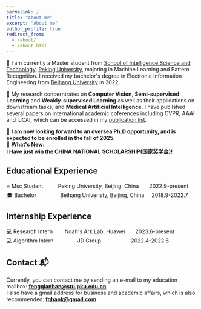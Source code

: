```yaml
---
permalink: /
title: "About me"
excerpt: "About me"
author_profile: true
redirect_from: 
  - /about/
  - /about.html
---
```


👀 I am currently a Master student from [School of Intelligence Science and Technology](https://sai.pku.edu.cn/), [Peking University](https://www.pku.edu.cn/), majoring in Machine Learning and Pattern Recognition. I received my bachelor's degree in Electronic Information Engineering from [Beihang University](https://www.buaa.edu.cn/) in 2022.  

🔎 My research concerntrates on **Computer Vision**, **Semi-supervised Learning** and **Weakly-supervised Learning** as well as their applications on downstream tasks, and **Medical Artificial Intelligence**. I have pubilshed several papers on international academic coferences including CVPR, AAAI and IJCAI, which can be accessed in my [publication list](https://fqhank.github.io/fengqianhan.github.io//publications/).  

🙌 **I am now looking forward to an oversea Ph.D opportunity, and is expected to be enrolled in the fall of 2025.**  
📝 **What's New:   
      I Have just win the CHINA NATIONAL SCHOLARSHIP(国家奖学金)!**

## Educational Experience
⭐ Msc Student &nbsp;&nbsp;&nbsp;&nbsp;&nbsp;&nbsp;&nbsp;&nbsp; Peking University, Beijing, China &nbsp;&nbsp;&nbsp;&nbsp;&nbsp; 2022.9-present  
🎓 Bachelor &nbsp;&nbsp;&nbsp;&nbsp;&nbsp;&nbsp; &nbsp;&nbsp;&nbsp;&nbsp;&nbsp;&nbsp;&nbsp; Beihang Univeristy, Beijing, China &nbsp;&nbsp;&nbsp; 2018.9-2022.7

## Internship Experience
💻 Research Intern &nbsp;&nbsp;&nbsp;&nbsp;&nbsp;&nbsp; Noah's Ark Lab, Huawei &nbsp;&nbsp;&nbsp;&nbsp;&nbsp; 2023.6-present  
💻 Algorithm Intern &nbsp;&nbsp;&nbsp;&nbsp;&nbsp;&nbsp;&nbsp;&nbsp;&nbsp;&nbsp;&nbsp;&nbsp;&nbsp;&nbsp; JD Group &nbsp;&nbsp;&nbsp;&nbsp;&nbsp;&nbsp;&nbsp;&nbsp;&nbsp;&nbsp;&nbsp;&nbsp;&nbsp;&nbsp;&nbsp;&nbsp;&nbsp;&nbsp; 2022.4-2022.6

## Contact 📬 
Currently, you can contact me by sending an e-mail to my education mailbox: **fengqianhan@stu.pku.edu.cn**  
I also have a gmail address for business and academic affairs, which is also recommended: **fqhank@gmail.com**
